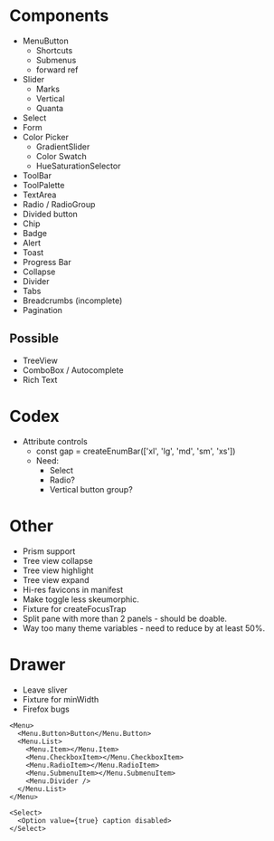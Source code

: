 # Components

* MenuButton
  * Shortcuts
  * Submenus
  * forward ref
* Slider
  * Marks
  * Vertical
  * Quanta
* Select
* Form
* Color Picker
  * GradientSlider
  * Color Swatch
  * HueSaturationSelector
* ToolBar
* ToolPalette
* TextArea
* Radio / RadioGroup
* Divided button
* Chip
* Badge
* Alert
* Toast
* Progress Bar
* Collapse
* Divider
* Tabs
* Breadcrumbs (incomplete)
* Pagination

## Possible

* TreeView
* ComboBox / Autocomplete
* Rich Text

# Codex

* Attribute controls
  * const gap = createEnumBar(['xl', 'lg', 'md', 'sm', 'xs'])
  * Need:
    * Select
    * Radio?
    * Vertical button group?

# Other

* Prism support
* Tree view collapse
* Tree view highlight
* Tree view expand
* Hi-res favicons in manifest
* Make toggle less skeumorphic.
* Fixture for createFocusTrap
* Split pane with more than 2 panels - should be doable.
* Way too many theme variables - need to reduce by at least 50%.

# Drawer

  * Leave sliver
  * Fixture for minWidth
  * Firefox bugs

```tsx
<Menu>
  <Menu.Button>Button</Menu.Button>
  <Menu.List>
    <Menu.Item></Menu.Item>
    <Menu.CheckboxItem></Menu.CheckboxItem>
    <Menu.RadioItem></Menu.RadioItem>
    <Menu.SubmenuItem></Menu.SubmenuItem>
    <Menu.Divider />
  </Menu.List>
</Menu>

<Select>
  <Option value={true} caption disabled>
</Select>
```
